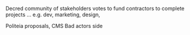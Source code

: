 Decred community of stakeholders votes to fund contractors to complete projects ... e.g. dev, marketing, design,

Politeia proposals, CMS
Bad actors side
